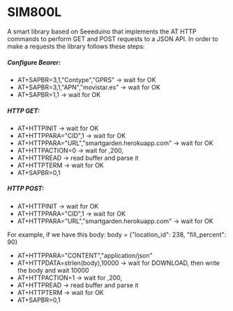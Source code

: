 # SIM800L
A smart library based on Seeeduino that implements the AT HTTP commands to perform GET and POST requests to a JSON API.
In order to make a requests the library follows these steps:

##### Configure Bearer:

  - AT+SAPBR=3,1,"Contype","GPRS" -> wait for OK
  - AT+SAPBR=3,1,"APN","movistar.es" -> wait for OK
  - AT+SAPBR=1,1 -> wait for OK

##### HTTP GET:

  - AT+HTTPINIT -> wait for OK
  - AT+HTTPPARA="CID",1  -> wait for OK
  - AT+HTTPPARA="URL","smartgarden.herokuapp.com"  -> wait for OK 
  - AT+HTTPACTION=0 -> wait for ,200,
  - AT+HTTPREAD -> read buffer and parse it
  - AT+HTTPTERM -> wait for OK
  - AT+SAPBR=0,1

##### HTTP POST:
  - AT+HTTPINIT -> wait for OK
  - AT+HTTPPARA="CID",1  -> wait for OK
  - AT+HTTPPARA="URL","smartgarden.herokuapp.com"  -> wait for OK 
  
  For example, if we have this body:
  body = {"location_id": 238, "fill_percent": 90}

  - AT+HTTPPARA="CONTENT","application/json"
  - AT+HTTPDATA=strlen(body),10000 -> wait for DOWNLOAD, then write the body and wait 10000
  - AT+HTTPACTION=1 -> wait for ,200,
  - AT+HTTPREAD -> read buffer and parse it
  - AT+HTTPTERM -> wait for OK
  - AT+SAPBR=0,1
